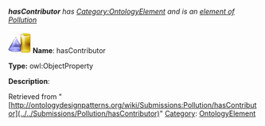 ___hasContributor__ has [Category:OntologyElement](../../Category/OntologyElement "Category:OntologyElement") and is an [element of](../../Property/ElementOf "Property:ElementOf") [Pollution](../../Submissions/Pollution "Submissions:Pollution")_


  




[![ObjectProperty](../../images/thumb/c/c3/ObjectProperty.gif/45px-ObjectProperty.gif)](../../Image/ObjectProperty.gif "ObjectProperty")
__Name__: hasContributor 


__Type:__ owl:ObjectProperty 


__Description__: 





Retrieved from "[http://ontologydesignpatterns.org/wiki/Submissions:Pollution/hasContributor](../../Submissions/Pollution/hasContributor)"
 [Category](http://ontologydesignpatterns.org/wiki/Special:Categories "Special:Categories"): [OntologyElement](../../Category/OntologyElement "Category:OntologyElement")
